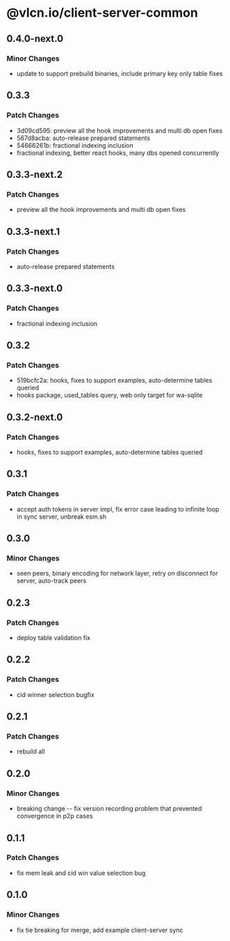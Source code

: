 # @vlcn.io/client-server-common

## 0.4.0-next.0

### Minor Changes

- update to support prebuild binaries, include primary key only table fixes

## 0.3.3

### Patch Changes

- 3d09cd595: preview all the hook improvements and multi db open fixes
- 567d8acba: auto-release prepared statements
- 54666261b: fractional indexing inclusion
- fractional indexing, better react hooks, many dbs opened concurrently

## 0.3.3-next.2

### Patch Changes

- preview all the hook improvements and multi db open fixes

## 0.3.3-next.1

### Patch Changes

- auto-release prepared statements

## 0.3.3-next.0

### Patch Changes

- fractional indexing inclusion

## 0.3.2

### Patch Changes

- 519bcfc2a: hooks, fixes to support examples, auto-determine tables queried
- hooks package, used_tables query, web only target for wa-sqlite

## 0.3.2-next.0

### Patch Changes

- hooks, fixes to support examples, auto-determine tables queried

## 0.3.1

### Patch Changes

- accept auth tokens in server impl, fix error case leading to infinite loop in sync server, unbreak esm.sh

## 0.3.0

### Minor Changes

- seen peers, binary encoding for network layer, retry on disconnect for server, auto-track peers

## 0.2.3

### Patch Changes

- deploy table validation fix

## 0.2.2

### Patch Changes

- cid winner selection bugfix

## 0.2.1

### Patch Changes

- rebuild all

## 0.2.0

### Minor Changes

- breaking change -- fix version recording problem that prevented convergence in p2p cases

## 0.1.1

### Patch Changes

- fix mem leak and cid win value selection bug

## 0.1.0

### Minor Changes

- fix tie breaking for merge, add example client-server sync
